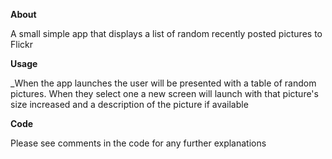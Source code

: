 **About**

A small simple app that displays a list of random recently posted pictures to Flickr

**Usage**

_When the app launches the user will be presented with a table of random pictures. When they select one a new screen will launch with that picture's size increased and a description of the picture if available

**Code** 

Please see comments in the code for any further explanations
